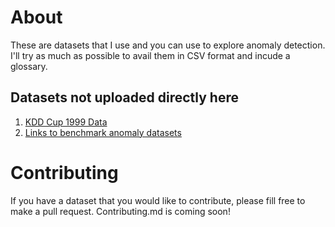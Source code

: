 # About
These are datasets that I use and you can use to explore anomaly detection.
I'll try as much as possible to avail them in CSV format and incude a glossary. 

## Datasets not uploaded directly here
1. [KDD Cup 1999 Data](http://kdd.ics.uci.edu/databases/kddcup99/kddcup99.html)
2. [Links to benchmark anomaly datasets](https://www.researchgate.net/post/What_are_anomaly_detection_benchmark_datasets)

# Contributing
If you have a dataset that you would like to contribute, please fill free to make a pull request. Contributing.md is coming soon!


